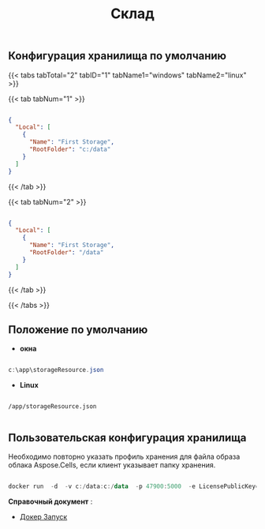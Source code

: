 ﻿---
title: Склад
second_title: Aspose.Cells Cloud Documen
type: docs
url: /ru/docker/storage/
description: Как установить место хранения Aspose.Cells Cloud для Docker
weight: 30
---
##  Конфигурация хранилища по умолчанию ##

{{< tabs tabTotal="2" tabID="1" tabName1="windows" tabName2="linux" >}}

{{< tab tabNum="1" >}}

``` json

{
  "Local": [
    {
      "Name": "First Storage",
      "RootFolder": "c:/data"
    }
  ]
}
```

{{< /tab >}}

{{< tab tabNum="2" >}}

``` json

{
  "Local": [
    {
      "Name": "First Storage",
      "RootFolder": "/data"
    }
  ]
}

```

{{< /tab >}}

{{< /tabs >}}

##  Положение по умолчанию ##


- **окна**

```powershell

c:\app\storageResource.json

```

- **Linux**

```linux

/app/storageResource.json


```

##  Пользовательская конфигурация хранилища ##

Необходимо повторно указать профиль хранения для файла образа облака Aspose.Cells, если клиент указывает папку хранения.

``` powershell

docker run  -d  -v c:/data:c:/data  -p 47900:5000  -e LicensePublicKey=yourLicensePublicKey	 -e LicensePrivateKey=yourLicensePrivateKey	 -e storagesCredentialsFilePath=c:/data/storageResource.json --name asposecellscloud aspose/cells-cloud:ltsc2019.22.2.0

```

**Справочный документ** : 
  - [Докер Запуск]( https://docs.docker.com/engine/reference/commandline/run/)